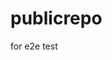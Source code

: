 # publicrepo
for e2e test



















































































































































































































































































































































































































































































































































